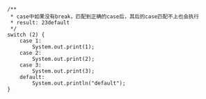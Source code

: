         /**
         * case中如果没有break，匹配到正确的case后，其后的case匹配不上也会执行
         * result: 23default
         */
        switch (2) {
            case 1:
                System.out.print(1);
            case 2:
                System.out.print(2);
            case 3:
                System.out.print(3);
            default:
                System.out.println("default");
        }
